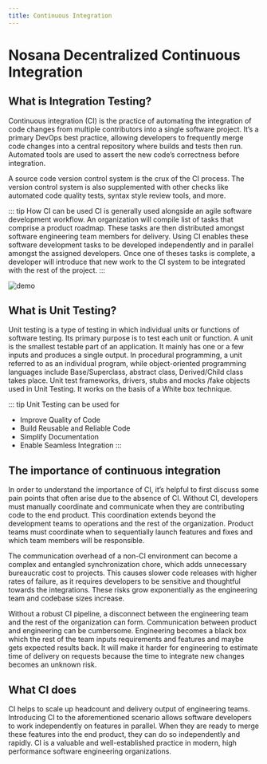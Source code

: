 ```yaml
---
title: Continuous Integration
---
```


# Nosana Decentralized Continuous Integration

## What is Integration Testing?

Continuous integration (CI) is the practice of automating the integration of code changes from multiple contributors 
into a single software project. 
It’s a primary DevOps best practice, allowing developers to frequently merge code changes into a central repository 
where builds and tests then run. Automated tools are used to assert the new code’s correctness before integration.

A source code version control system is the crux of the CI process. 
The version control system is also supplemented with other checks like automated code quality tests, 
syntax style review tools, and more. 

::: tip How CI can be used
CI is generally used alongside an agile software development workflow. 
An organization will compile list of tasks that comprise a product roadmap. 
These tasks are then distributed amongst software engineering team members for delivery.
Using CI enables these software development tasks to be developed independently 
and in parallel amongst the assigned developers. 
Once one of theses tasks is complete,
a developer will introduce that new work to the CI system to be integrated with the rest of the project.
:::

![demo](~@assets/demo.png)

## What is Unit Testing?

Unit testing is a type of testing in which individual units or functions of software testing.
Its primary purpose is to test each unit or function.
A unit is the smallest testable part of an application.
It mainly has one or a few inputs and produces a single output.
In procedural programming, a unit referred to as an individual program, while object-oriented programming languages include Base/Superclass, abstract class, Derived/Child class takes place. Unit test frameworks, drivers, stubs and mocks /fake objects used in Unit Testing.
It works on the basis of a White box technique.

::: tip Unit Testing can be used for
- Improve Quality of Code
- Build Reusable and Reliable Code
- Simplify Documentation
- Enable Seamless Integration
:::

## The importance of continuous integration

In order to understand the importance of CI, 
it’s helpful to first discuss some pain points that often arise due to the absence of CI. 
Without CI, developers must manually coordinate and communicate when they are contributing code to the end product. 
This coordination extends beyond the development teams to operations and the rest of the organization. 
Product teams must coordinate when to sequentially launch features and fixes and which team members will be responsible.

The communication overhead of a non-CI environment can become a complex and entangled synchronization chore, 
which adds unnecessary bureaucratic cost to projects. 
This causes slower code releases with higher rates of failure, 
as it requires developers to be sensitive and thoughtful towards the integrations. 
These risks grow exponentially as the engineering team and codebase sizes increase.

Without a robust CI pipeline, a disconnect between the engineering team and the rest of the organization can form. 
Communication between product and engineering can be cumbersome. 
Engineering becomes a black box which the rest of the team inputs requirements 
and features and maybe gets expected results back. 
It will make it harder for engineering to estimate time of delivery on requests because the time to 
integrate new changes becomes an unknown risk.

## What CI does

CI helps to scale up headcount and delivery output of engineering teams.
Introducing CI to the aforementioned scenario allows software developers to work 
independently on features in parallel. 
When they are ready to merge these features into the end product, 
they can do so independently and rapidly. CI is a valuable and well-established practice in modern, 
high performance software engineering organizations.
